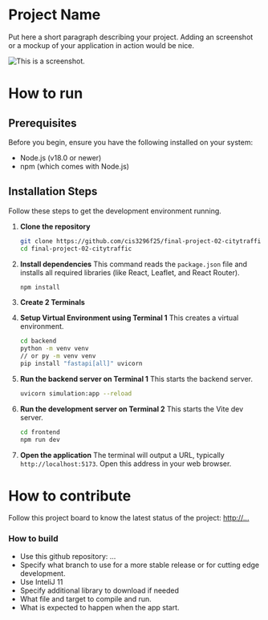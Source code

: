 # Project Name

Put here a short paragraph describing your project.
Adding an screenshot or a mockup of your application in action would be nice.

![This is a screenshot.](images.png)

# How to run

## Prerequisites

Before you begin, ensure you have the following installed on your system:

- Node.js (v18.0 or newer)
- npm (which comes with Node.js)

## Installation Steps

Follow these steps to get the development environment running.

1.  **Clone the repository**

    ```bash
    git clone https://github.com/cis3296f25/final-project-02-citytraffic.git
    cd final-project-02-citytraffic
    ```

2.  **Install dependencies**
    This command reads the `package.json` file and installs all required libraries (like React, Leaflet, and React Router).

    ```bash
    npm install
    ```

3.  **Create 2 Terminals**

4.  **Setup Virtual Environment using Terminal 1**
    This creates a virtual environment.

    ```bash
    cd backend
    python -m venv venv
    // or py -m venv venv
    pip install "fastapi[all]" uvicorn

    ```

5.  **Run the backend server on Terminal 1**
    This starts the backend server.

    ```bash
    uvicorn simulation:app --reload
    ```

6.  **Run the development server on Terminal 2**
    This starts the Vite dev server.

    ```bash
    cd frontend
    npm run dev
    ```

7.  **Open the application**
    The terminal will output a URL, typically `http://localhost:5173`. Open this address in your web browser.

# How to contribute

Follow this project board to know the latest status of the project: [http://...]([http://...])

### How to build

- Use this github repository: ...
- Specify what branch to use for a more stable release or for cutting edge development.
- Use InteliJ 11
- Specify additional library to download if needed
- What file and target to compile and run.
- What is expected to happen when the app start.
